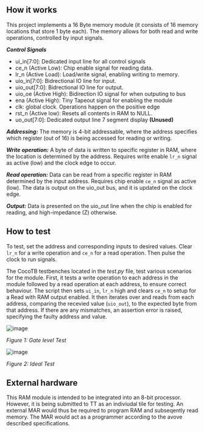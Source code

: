 ## How it works

This project implements a 16 Byte memory module (it consists of 16 memory locations that store 1 byte each). The memory allows for both read and write operations, controlled by input signals.

***Control Signals*** 
* ui_in[7:0]: Dedicated input line for all control signals
* ce_n (Active Low): Chip enable signal for reading data.
* lr_n (Active Load): Load/write signal, enabling writing to memory.
* uio_in[7:0]: Bidrectional IO line for input.
* uio_out[7:0]: Bidrectional IO line for output.
* uio_oe (Active High): Bidirection IO signal for when outputing to bus
* ena (Active High):  Tiny Tapeout signal for enabling the module
* clk: global clock. Operations happen on the positive edge
* rst_n (Active low): Resets all contents in RAM to NULL.
* uo_out[7:0]: Dedicated output line 7 segment display **(Unused)**
  
***Addressing:*** 
The memory is 4-bit addressable, where the address specifies which register (out of 16) is being accessed for reading or writing.

***Write operation:***
A byte of data is written to specific register in RAM, where the location is determined by the address. Requires write enable ```lr_n``` signal as active (low) and the clock edge to occur.

***Read operation:*** 
Data can be read from a specific register in RAM determined by the input address. Requires chip enable ```ce_n``` signal as active (low). The data is output on the uio_out bus, and it is updated on the clock edge.

***Output:*** Data is presented on the uio_out line when the chip is enabled for reading, and high-impedance (Z) otherwise.

## How to test

To test, set the address and corresponding inputs to desired values. Clear ```lr_n``` for a write operation and ```ce_n``` for a read operation. Then pulse the clock to run signals.

The CocoTB testbenches located in the _test.py_ file, test various scenarios for the module. First, it tests a write operation to each address in the module followed by a read operation at each address, to ensure correct behaviour. The script then sets ```ui_in```, ```lr_n``` high and clears ```ce_n``` to setup for a Read with RAM output enabled. It then iterates over and reads from each address, comparing the recevied value (```uio_out```), to the expected byte from that address. If there are any mismatches, an assertion error is raised, specifying the faulty address and value.  


![image](https://raw.githubusercontent.com/Troops3/TinyRAM/main/.github/images/waveform1.png)

_Figure 1: Gate level Test_


![image](https://raw.githubusercontent.com/Troops3/TinyRAM/main/.github/images/waveform2.png)

_Figure 2: Ideal Test_

## External hardware

This RAM module is intended to be integrated into an 8-bit processor. However, it is being submitted to TT as an indiviudal tile for testing. An external MAR would thus be required to program RAM and subseqently read memory. The MAR would act as a programmer according to the avove described specifications.
